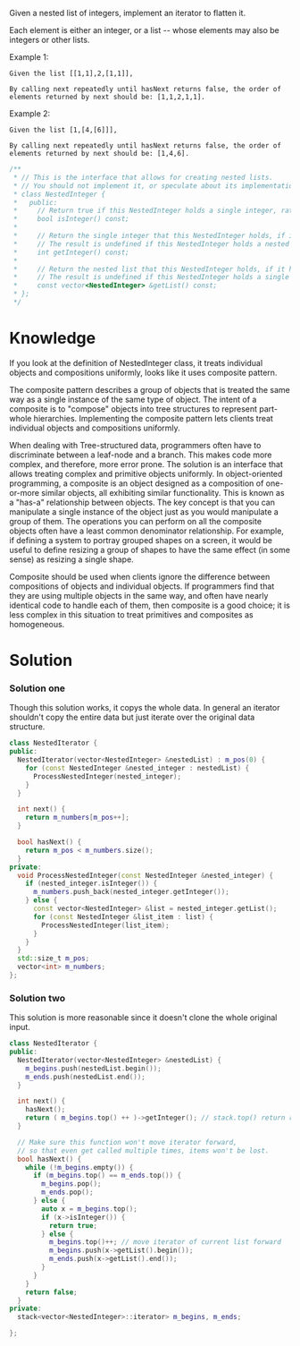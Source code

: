 Given a nested list of integers, implement an iterator to flatten it.

Each element is either an integer, or a list -- whose elements may also be integers or other lists.

Example 1:
```
Given the list [[1,1],2,[1,1]],

By calling next repeatedly until hasNext returns false, the order of elements returned by next should be: [1,1,2,1,1].
```

Example 2:
```
Given the list [1,[4,[6]]],

By calling next repeatedly until hasNext returns false, the order of elements returned by next should be: [1,4,6].
```


```cpp
/**
 * // This is the interface that allows for creating nested lists.
 * // You should not implement it, or speculate about its implementation
 * class NestedInteger {
 *   public:
 *     // Return true if this NestedInteger holds a single integer, rather than a nested list.
 *     bool isInteger() const;
 *
 *     // Return the single integer that this NestedInteger holds, if it holds a single integer
 *     // The result is undefined if this NestedInteger holds a nested list
 *     int getInteger() const;
 *
 *     // Return the nested list that this NestedInteger holds, if it holds a nested list
 *     // The result is undefined if this NestedInteger holds a single integer
 *     const vector<NestedInteger> &getList() const;
 * };
 */
 ```
 
# Knowledge
If you look at the definition of NestedInteger class, it treats individual objects and compositions uniformly, looks like it uses composite pattern.

The composite pattern describes a group of objects that is treated the same way as a single instance of the same type of object. The intent of a composite is to "compose" objects into tree structures to represent part-whole hierarchies. Implementing the composite pattern lets clients treat individual objects and compositions uniformly.
  
When dealing with Tree-structured data, programmers often have to discriminate between a leaf-node and a branch. This makes code more complex, and therefore, more error prone. The solution is an interface that allows treating complex and primitive objects uniformly. In object-oriented programming, a composite is an object designed as a composition of one-or-more similar objects, all exhibiting similar functionality. This is known as a "has-a" relationship between objects. The key concept is that you can manipulate a single instance of the object just as you would manipulate a group of them. The operations you can perform on all the composite objects often have a least common denominator relationship. For example, if defining a system to portray grouped shapes on a screen, it would be useful to define resizing a group of shapes to have the same effect (in some sense) as resizing a single shape.
  
Composite should be used when clients ignore the difference between compositions of objects and individual objects. If programmers find that they are using multiple objects in the same way, and often have nearly identical code to handle each of them, then composite is a good choice; it is less complex in this situation to treat primitives and composites as homogeneous.

# Solution


### Solution one
Though this solution works, it copys the whole data.
In general an iterator shouldn't copy the entire data but just iterate over the original data structure.
  
```cpp
class NestedIterator {
public:
  NestedIterator(vector<NestedInteger> &nestedList) : m_pos(0) {
    for (const NestedInteger &nested_integer : nestedList) {
      ProcessNestedInteger(nested_integer);
    }
  }

  int next() {
    return m_numbers[m_pos++];
  }

  bool hasNext() {
    return m_pos < m_numbers.size();
  }
private:
  void ProcessNestedInteger(const NestedInteger &nested_integer) {
    if (nested_integer.isInteger()) {
      m_numbers.push_back(nested_integer.getInteger());
    } else {
      const vector<NestedInteger> &list = nested_integer.getList();
      for (const NestedInteger &list_item : list) {
        ProcessNestedInteger(list_item);
      }
    }
  }
  std::size_t m_pos;
  vector<int> m_numbers;
};
```

### Solution two

This solution is more reasonable since it doesn't clone the whole original input.
```cpp
class NestedIterator {
public:
  NestedIterator(vector<NestedInteger> &nestedList) {
    m_begins.push(nestedList.begin());
    m_ends.push(nestedList.end());
  }

  int next() {
    hasNext();
    return ( m_begins.top() ++ )->getInteger(); // stack.top() return reference
  }

  // Make sure this function won't move iterator forward,
  // so that even get called multiple times, items won't be lost.
  bool hasNext() {
    while (!m_begins.empty()) {
      if (m_begins.top() == m_ends.top()) {
        m_begins.pop();
        m_ends.pop();
      } else {
        auto x = m_begins.top();
        if (x->isInteger()) {
          return true;
        } else {
          m_begins.top()++; // move iterator of current list forward
          m_begins.push(x->getList().begin());
          m_ends.push(x->getList().end());
        }
      }
    }
    return false;
  }
private:
  stack<vector<NestedInteger>::iterator> m_begins, m_ends;

};
```
